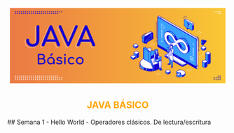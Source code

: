 <p align="center">
  <img src="https://github.com/jaimed411/dodero.jaime.ejerciciospracticos.javabasico/blob/main/javabasico.jpg" alt="foto">
</p>

<h2 align="center" style="color: orange;">JAVA BÁSICO</h2>
## Semana 1
- Hello World
- Operadores clásicos. De lectura/escritura
